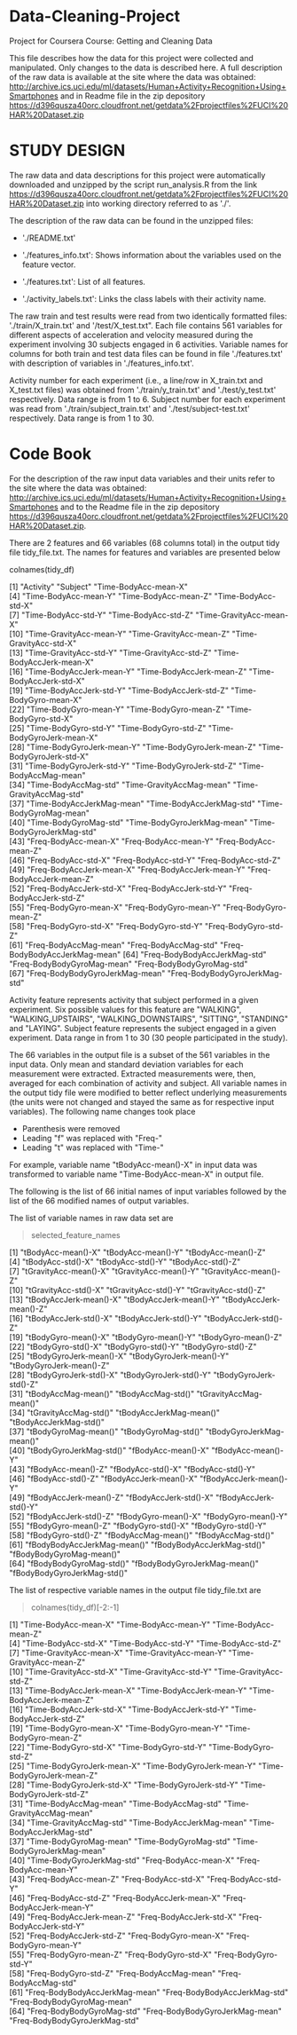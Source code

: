 Data-Cleaning-Project
=====================

Project for Coursera Course: Getting and Cleaning Data

This file describes how the data for this project were collected and manipulated. Only changes to the data is described here.  A full description of the raw data is available at the site where the data was obtained: http://archive.ics.uci.edu/ml/datasets/Human+Activity+Recognition+Using+Smartphones and in Readme file in the zip depository https://d396qusza40orc.cloudfront.net/getdata%2Fprojectfiles%2FUCI%20HAR%20Dataset.zip

STUDY DESIGN
============
The raw data and data descriptions for this project were automatically downloaded and unzipped by the script run_analysis.R from the link https://d396qusza40orc.cloudfront.net/getdata%2Fprojectfiles%2FUCI%20HAR%20Dataset.zip into working directory referred to as './'.

The description of the raw data can be found in the unzipped files:

- './README.txt'

- './features_info.txt': Shows information about the variables used on the feature vector.

- './features.txt': List of all features.

- './activity_labels.txt': Links the class labels with their activity name.

The raw train and test results were read from two identically formatted files: './train/X_train.txt' and '/test/X_test.txt". Each file contains 561 variables for different aspects of acceleration and velocity measured during the experiment involving 30 subjects engaged in 6 activities. Variable names for columns for both train and test data files can be found in file './features.txt' with description of variables in './features_info.txt'. 

Activity number for each experiment (i.e., a line/row in X_train.txt and X_test.txt files) was obtained from './train/y_train.txt' and './test/y_test.txt' respectively. Data range is from 1 to 6. 
Subject number for each experiment was read from './train/subject_train.txt' and './test/subject-test.txt' respectively. Data range is from 1 to 30.


Code Book
============

For the description of the raw input data variables and their units refer to the site where the data was obtained: http://archive.ics.uci.edu/ml/datasets/Human+Activity+Recognition+Using+Smartphones and to the Readme file in the zip depository https://d396qusza40orc.cloudfront.net/getdata%2Fprojectfiles%2FUCI%20HAR%20Dataset.zip.

There are 2 features and 66 variables (68 columns total) in the output tidy file tidy_file.txt. The names for features and variables are presented below

colnames(tidy_df)

 [1] "Activity"                      "Subject"                       "Time-BodyAcc-mean-X"          
 [4] "Time-BodyAcc-mean-Y"           "Time-BodyAcc-mean-Z"           "Time-BodyAcc-std-X"           
 [7] "Time-BodyAcc-std-Y"            "Time-BodyAcc-std-Z"            "Time-GravityAcc-mean-X"       
[10] "Time-GravityAcc-mean-Y"        "Time-GravityAcc-mean-Z"        "Time-GravityAcc-std-X"        
[13] "Time-GravityAcc-std-Y"         "Time-GravityAcc-std-Z"         "Time-BodyAccJerk-mean-X"      
[16] "Time-BodyAccJerk-mean-Y"       "Time-BodyAccJerk-mean-Z"       "Time-BodyAccJerk-std-X"       
[19] "Time-BodyAccJerk-std-Y"        "Time-BodyAccJerk-std-Z"        "Time-BodyGyro-mean-X"         
[22] "Time-BodyGyro-mean-Y"          "Time-BodyGyro-mean-Z"          "Time-BodyGyro-std-X"          
[25] "Time-BodyGyro-std-Y"           "Time-BodyGyro-std-Z"           "Time-BodyGyroJerk-mean-X"     
[28] "Time-BodyGyroJerk-mean-Y"      "Time-BodyGyroJerk-mean-Z"      "Time-BodyGyroJerk-std-X"      
[31] "Time-BodyGyroJerk-std-Y"       "Time-BodyGyroJerk-std-Z"       "Time-BodyAccMag-mean"         
[34] "Time-BodyAccMag-std"           "Time-GravityAccMag-mean"       "Time-GravityAccMag-std"       
[37] "Time-BodyAccJerkMag-mean"      "Time-BodyAccJerkMag-std"       "Time-BodyGyroMag-mean"        
[40] "Time-BodyGyroMag-std"          "Time-BodyGyroJerkMag-mean"     "Time-BodyGyroJerkMag-std"     
[43] "Freq-BodyAcc-mean-X"           "Freq-BodyAcc-mean-Y"           "Freq-BodyAcc-mean-Z"          
[46] "Freq-BodyAcc-std-X"            "Freq-BodyAcc-std-Y"            "Freq-BodyAcc-std-Z"           
[49] "Freq-BodyAccJerk-mean-X"       "Freq-BodyAccJerk-mean-Y"       "Freq-BodyAccJerk-mean-Z"      
[52] "Freq-BodyAccJerk-std-X"        "Freq-BodyAccJerk-std-Y"        "Freq-BodyAccJerk-std-Z"       
[55] "Freq-BodyGyro-mean-X"          "Freq-BodyGyro-mean-Y"          "Freq-BodyGyro-mean-Z"         
[58] "Freq-BodyGyro-std-X"           "Freq-BodyGyro-std-Y"           "Freq-BodyGyro-std-Z"          
[61] "Freq-BodyAccMag-mean"          "Freq-BodyAccMag-std"           "Freq-BodyBodyAccJerkMag-mean" 
[64] "Freq-BodyBodyAccJerkMag-std"   "Freq-BodyBodyGyroMag-mean"     "Freq-BodyBodyGyroMag-std"     
[67] "Freq-BodyBodyGyroJerkMag-mean" "Freq-BodyBodyGyroJerkMag-std" 

Activity feature represents activity that subject performed in a given experiment. Six possible values for this feature are "WALKING", "WALKING_UPSTAIRS", "WALKING_DOWNSTAIRS", "SITTING", "STANDING" and "LAYING".
Subject feature represents the subject engaged in a given experiment. Data range in from 1 to 30 (30 people participated in the study).

The 66 variables in the output file is a subset of the 561 variables in the input data. Only mean and standard deviation variables for each measurement were extracted. Extracted measurements were, then, averaged for each combination of activity and subject. All variable names in the output tidy file were modified to better reflect underlying measurements (the units were not changed and stayed the same as for respective input variables). The following name changes took place

- Parenthesis were removed
- Leading "f" was replaced with "Freq-"
- Leading "t" was replaced with "Time-"

For example, variable name "tBodyAcc-mean()-X" in input data was transformed to  variable name "Time-BodyAcc-mean-X" in output file.

The following is the list of 66 initial names of input variables followed by the list of the 66 modified names of output variables.


The list of variable names in raw data set are
> selected_feature_names

 [1] "tBodyAcc-mean()-X"           "tBodyAcc-mean()-Y"           "tBodyAcc-mean()-Z"          
 [4] "tBodyAcc-std()-X"            "tBodyAcc-std()-Y"            "tBodyAcc-std()-Z"           
 [7] "tGravityAcc-mean()-X"        "tGravityAcc-mean()-Y"        "tGravityAcc-mean()-Z"       
[10] "tGravityAcc-std()-X"         "tGravityAcc-std()-Y"         "tGravityAcc-std()-Z"        
[13] "tBodyAccJerk-mean()-X"       "tBodyAccJerk-mean()-Y"       "tBodyAccJerk-mean()-Z"      
[16] "tBodyAccJerk-std()-X"        "tBodyAccJerk-std()-Y"        "tBodyAccJerk-std()-Z"       
[19] "tBodyGyro-mean()-X"          "tBodyGyro-mean()-Y"          "tBodyGyro-mean()-Z"         
[22] "tBodyGyro-std()-X"           "tBodyGyro-std()-Y"           "tBodyGyro-std()-Z"          
[25] "tBodyGyroJerk-mean()-X"      "tBodyGyroJerk-mean()-Y"      "tBodyGyroJerk-mean()-Z"     
[28] "tBodyGyroJerk-std()-X"       "tBodyGyroJerk-std()-Y"       "tBodyGyroJerk-std()-Z"      
[31] "tBodyAccMag-mean()"          "tBodyAccMag-std()"           "tGravityAccMag-mean()"      
[34] "tGravityAccMag-std()"        "tBodyAccJerkMag-mean()"      "tBodyAccJerkMag-std()"      
[37] "tBodyGyroMag-mean()"         "tBodyGyroMag-std()"          "tBodyGyroJerkMag-mean()"    
[40] "tBodyGyroJerkMag-std()"      "fBodyAcc-mean()-X"           "fBodyAcc-mean()-Y"          
[43] "fBodyAcc-mean()-Z"           "fBodyAcc-std()-X"            "fBodyAcc-std()-Y"           
[46] "fBodyAcc-std()-Z"            "fBodyAccJerk-mean()-X"       "fBodyAccJerk-mean()-Y"      
[49] "fBodyAccJerk-mean()-Z"       "fBodyAccJerk-std()-X"        "fBodyAccJerk-std()-Y"       
[52] "fBodyAccJerk-std()-Z"        "fBodyGyro-mean()-X"          "fBodyGyro-mean()-Y"         
[55] "fBodyGyro-mean()-Z"          "fBodyGyro-std()-X"           "fBodyGyro-std()-Y"          
[58] "fBodyGyro-std()-Z"           "fBodyAccMag-mean()"          "fBodyAccMag-std()"          
[61] "fBodyBodyAccJerkMag-mean()"  "fBodyBodyAccJerkMag-std()"   "fBodyBodyGyroMag-mean()"    
[64] "fBodyBodyGyroMag-std()"      "fBodyBodyGyroJerkMag-mean()" "fBodyBodyGyroJerkMag-std()" 

The list of respective variable names in the output file tidy_file.txt are

> colnames(tidy_df)[-2:-1]

 [1] "Time-BodyAcc-mean-X"           "Time-BodyAcc-mean-Y"           "Time-BodyAcc-mean-Z"          
 [4] "Time-BodyAcc-std-X"            "Time-BodyAcc-std-Y"            "Time-BodyAcc-std-Z"           
 [7] "Time-GravityAcc-mean-X"        "Time-GravityAcc-mean-Y"        "Time-GravityAcc-mean-Z"       
[10] "Time-GravityAcc-std-X"         "Time-GravityAcc-std-Y"         "Time-GravityAcc-std-Z"        
[13] "Time-BodyAccJerk-mean-X"       "Time-BodyAccJerk-mean-Y"       "Time-BodyAccJerk-mean-Z"      
[16] "Time-BodyAccJerk-std-X"        "Time-BodyAccJerk-std-Y"        "Time-BodyAccJerk-std-Z"       
[19] "Time-BodyGyro-mean-X"          "Time-BodyGyro-mean-Y"          "Time-BodyGyro-mean-Z"         
[22] "Time-BodyGyro-std-X"           "Time-BodyGyro-std-Y"           "Time-BodyGyro-std-Z"          
[25] "Time-BodyGyroJerk-mean-X"      "Time-BodyGyroJerk-mean-Y"      "Time-BodyGyroJerk-mean-Z"     
[28] "Time-BodyGyroJerk-std-X"       "Time-BodyGyroJerk-std-Y"       "Time-BodyGyroJerk-std-Z"      
[31] "Time-BodyAccMag-mean"          "Time-BodyAccMag-std"           "Time-GravityAccMag-mean"      
[34] "Time-GravityAccMag-std"        "Time-BodyAccJerkMag-mean"      "Time-BodyAccJerkMag-std"      
[37] "Time-BodyGyroMag-mean"         "Time-BodyGyroMag-std"          "Time-BodyGyroJerkMag-mean"    
[40] "Time-BodyGyroJerkMag-std"      "Freq-BodyAcc-mean-X"           "Freq-BodyAcc-mean-Y"          
[43] "Freq-BodyAcc-mean-Z"           "Freq-BodyAcc-std-X"            "Freq-BodyAcc-std-Y"           
[46] "Freq-BodyAcc-std-Z"            "Freq-BodyAccJerk-mean-X"       "Freq-BodyAccJerk-mean-Y"      
[49] "Freq-BodyAccJerk-mean-Z"       "Freq-BodyAccJerk-std-X"        "Freq-BodyAccJerk-std-Y"       
[52] "Freq-BodyAccJerk-std-Z"        "Freq-BodyGyro-mean-X"          "Freq-BodyGyro-mean-Y"         
[55] "Freq-BodyGyro-mean-Z"          "Freq-BodyGyro-std-X"           "Freq-BodyGyro-std-Y"          
[58] "Freq-BodyGyro-std-Z"           "Freq-BodyAccMag-mean"          "Freq-BodyAccMag-std"          
[61] "Freq-BodyBodyAccJerkMag-mean"  "Freq-BodyBodyAccJerkMag-std"   "Freq-BodyBodyGyroMag-mean"    
[64] "Freq-BodyBodyGyroMag-std"      "Freq-BodyBodyGyroJerkMag-mean" "Freq-BodyBodyGyroJerkMag-std"
